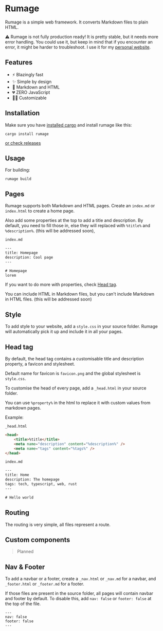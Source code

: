 # Rumage

Rumage is a simple web framework. It converts Markdown files to plain HTML.

⚠️ Rumage is not fully production ready! It is pretty stable,
but it needs more error handling. You could use it, but keep
in mind that if you encounter an error, it might be harder
to troubleshoot. I use it for my [personal website](https://angelmario.eu).

## Features

* ⚡️ Blazingly fast
* ✨ Simple by design
* 📄 Markdown and HTML
* 💔 ZERO JavaScript
* 🧑‍💻 Customizable

## Installation

Make sure you have [installed cargo](https://rustup.rs/) and install rumage like this:
```
cargo install rumage
```

[or check releases](https://github.com/notangelmario/rumage/releases)

## Usage

For building:
```
rumage build
```

## Pages

Rumage supports both Markdown and HTML pages. Create an `index.md` or `index.html`
to create a home page.

Also add some properties at the top to add a title and description. By default, you need to 
fill those in, else they will replaced with `%title%` and `%description%`. (this will be addressed soon),

`index.md`
```html
---
title: Homepage
description: Cool page
---

# Homepage
lorem
```

If you want to do more with properties, check [Head tag](#head-tag).

You can include HTML in Markdown files, but you can't include Markdown in HTML files. (this will be addressed soon)

## Style

To add style to your website, add a `style.css` in your source folder. Rumage
will automatically pick it up and include it in all your pages.

## Head tag

By default, the head tag contains a customisable title and description
property, a favicon and stylesheet.

Default name for favicon is `favicon.png` and the global stylesheet is `style.css`.

To customise the head of every page, add a `_head.html` in your source folder.

You can use `%property%` in the html to replace it with custom values from markdown
pages.

Example:

`_head.html`
```html
<head>
    <title>%title</title>
    <meta name="description" content="%description%" />
    <meta name="tags" content="%tags%" />
</head>
```

`index.md`
```html
---
title: Home
description: The homepage
tags: tech, typescript, web, rust
---

# Hello world
```

## Routing

The routing is very simple, all files represent a route.

## Custom components

> Planned

## Nav & Footer

To add a navbar or a footer, create a `_nav.html` or `_nav.md` for a navbar,
and `_footer.html` or `_footer.md` for a footer.

If those files are present in the source folder, all pages will contain navbar
and footer by default. To disable this, add `nav: false` or `footer: false`
at the top of the file.

```
---
nav: false
footer: false
---
```
